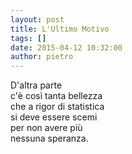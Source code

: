 ```yaml
---
layout: post
title: L'Ultimo Motivo
tags: []
date: 2015-04-12 10:32:00
author: pietro
---
```

D'altra parte<br/>c'è così tanta bellezza<br/>che a rigor di statistica<br/>si deve essere scemi<br/>per non avere più<br/>nessuna speranza.
